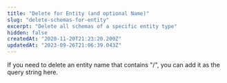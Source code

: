```yaml
---
title: "Delete for Entity (and optional Name)"
slug: "delete-schemas-for-entity"
excerpt: "Delete all schemas of a specific entity type"
hidden: false
createdAt: "2020-11-20T21:23:20.200Z"
updatedAt: "2023-09-26T21:06:39.043Z"
---
```


If you need to delete an entity name that contains "/", you can add it as the query string here.
